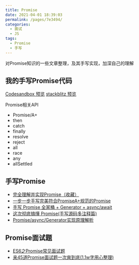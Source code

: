 ```yaml
---
title: Promise
date: 2021-04-01 18:39:03
permalink: /pages/7e3494/
categories: 
  - 面试
  - JS
tags: 
  - Promise
  - 手写
---
```



对Promise知识的一些文章整理，及其手写实现，加深自己的理解
<!-- more -->


## 我的手写Promise代码
[Codesandbox 预览](https://codesandbox.io/s/github/xlzy520/fe-playground?file=/JS/%E6%89%8B%E5%86%99%E5%AE%9E%E7%8E%B0/%E6%89%8B%E5%86%99Promise/test-allSettled.js)
[stackblitz 预览](https://stackblitz.com/edit/node-jpfjja?file=JS%2FhandWriting%2FPromise%2F%E8%A7%84%E8%8C%833.js)

Promise相关API
- Promise/A+
- then
- catch
- finally
- resolve
- reject
- all
- race
- any
- allSettled

## 手写Promise
- [完全理解并实现Promise（收藏）](https://mp.weixin.qq.com/s/sJlsMvd-bxrGowbL1MIfjg)
- [一步一步手写完美符合PromiseA+规范的Promise](https://mp.weixin.qq.com/s/or_hjEdzvDmbKKlbCL9Fvg)
- [手写 Promise 全家桶 + Generator + async/await](https://mp.weixin.qq.com/s/wBnev5LhSL7qIGFjg8ZvrQ)
- [这次彻底搞懂 Promise(手写源码多注释篇)](https://mp.weixin.qq.com/s/h-AVTOhqdCRaFSj-BjPUmg)
- [Promise/async/Generator实现原理解析](https://mp.weixin.qq.com/s/_YxwV2umR7PH-R2ouCepSQ)


## Promise面试题
- [ES6之Promise常见面试题](https://blog.csdn.net/weixin_37719279/article/details/80950713) 
- [来45道Promise面试题一次爽到底(1.1w字用心整理)](https://mp.weixin.qq.com/s/4wJ5Vk8AKqXswBGf28KprA)
